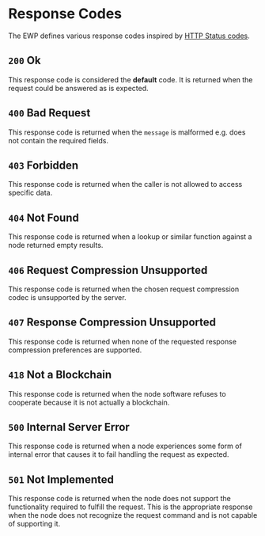 # Response Codes

The EWP defines various response codes inspired by [HTTP Status codes](https://en.wikipedia.org/wiki/List_of_HTTP_status_codes).

## `200` Ok

This response code is considered the **default** code. It is returned when the request could be answered as is expected.

## `400` Bad Request

This response code is returned when the `message` is malformed e.g. does not contain the required fields.

## `403` Forbidden

This response code is returned when the caller is not allowed to access specific data.

## `404` Not Found

This response code is returned when a lookup or similar function against a node returned empty results.

## `406` Request Compression Unsupported

This response code is returned when the chosen request compression codec is unsupported by the server.

## `407` Response Compression Unsupported

This response code is returned when none of the requested response compression preferences are supported.

## `418` Not a Blockchain

This response code is returned when the node software refuses to cooperate because it is not actually a blockchain.

## `500` Internal Server Error

This response code is returned when a node experiences some form of internal error that causes it to fail handling the request as expected.

## `501` Not Implemented

This response code is returned when the node does not support the functionality required to fulfill the request. This is the appropriate response when the node does not recognize the request command and is not capable of supporting it.